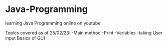# Java-Programming
learning Java Programming online on youtube

Topics covered as of 25/02/23:
-Main method
-Print
-Variables
-taking User input
Basics of GUI
